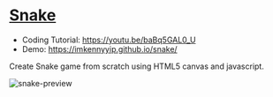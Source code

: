 # [Snake](https://youtu.be/baBq5GAL0_U)
- Coding Tutorial: https://youtu.be/baBq5GAL0_U
- Demo: https://imkennyyip.github.io/snake/

Create Snake game from scratch using HTML5 canvas and javascript.

![snake-preview](https://user-images.githubusercontent.com/78777681/163033854-f52af2c6-38f9-419c-a4cc-03b5a7b72703.png)
